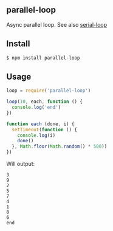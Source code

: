 ## parallel-loop

Async parallel loop. See also [serial-loop](http://github.com/azer/serial-loop)

## Install

```bash
$ npm install parallel-loop
```

## Usage

```js
loop = require('parallel-loop')

loop(10, each, function () {
  console.log('end')
})

function each (done, i) {
  setTimeout(function () {
    console.log(i)
    done()
  }, Math.floor(Math.random() * 500))
})
```

Will output:

```
3
9
2
5
7
4
1
8
6
end
```
